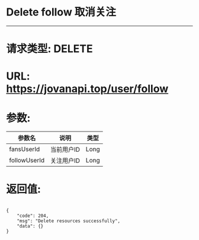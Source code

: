 # Delete follow 取消关注
---
# 请求类型: DELETE
# URL: https://jovanapi.top/user/follow
# 参数:
参数名 | 说明                   | 类型
----- |----------------------- | ----
fansUserId | 当前用户ID   | Long
followUserId   | 关注用户ID         | Long
# 返回值:
<pre><code>
{
    "code": 204,
    "msg": "Delete resources successfully",
    "data": {}
}
</code></pre>
